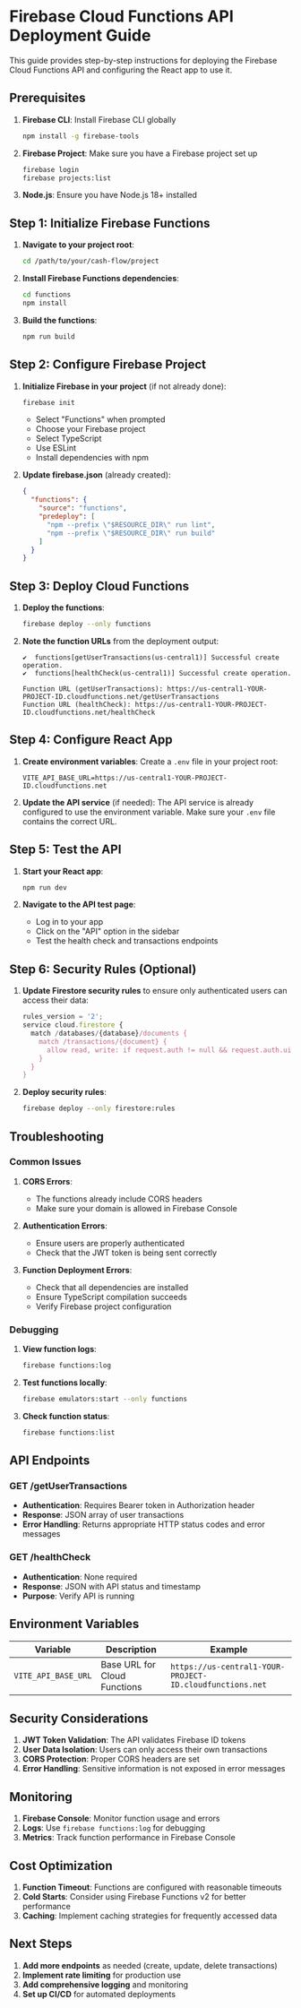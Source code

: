 # Firebase Cloud Functions API Deployment Guide

This guide provides step-by-step instructions for deploying the Firebase Cloud Functions API and configuring the React app to use it.

## Prerequisites

1. **Firebase CLI**: Install Firebase CLI globally

   ```bash
   npm install -g firebase-tools
   ```

2. **Firebase Project**: Make sure you have a Firebase project set up

   ```bash
   firebase login
   firebase projects:list
   ```

3. **Node.js**: Ensure you have Node.js 18+ installed

## Step 1: Initialize Firebase Functions

1. **Navigate to your project root**:

   ```bash
   cd /path/to/your/cash-flow/project
   ```

2. **Install Firebase Functions dependencies**:

   ```bash
   cd functions
   npm install
   ```

3. **Build the functions**:
   ```bash
   npm run build
   ```

## Step 2: Configure Firebase Project

1. **Initialize Firebase in your project** (if not already done):

   ```bash
   firebase init
   ```

   - Select "Functions" when prompted
   - Choose your Firebase project
   - Select TypeScript
   - Use ESLint
   - Install dependencies with npm

2. **Update firebase.json** (already created):
   ```json
   {
     "functions": {
       "source": "functions",
       "predeploy": [
         "npm --prefix \"$RESOURCE_DIR\" run lint",
         "npm --prefix \"$RESOURCE_DIR\" run build"
       ]
     }
   }
   ```

## Step 3: Deploy Cloud Functions

1. **Deploy the functions**:

   ```bash
   firebase deploy --only functions
   ```

2. **Note the function URLs** from the deployment output:

   ```
   ✔  functions[getUserTransactions(us-central1)] Successful create operation.
   ✔  functions[healthCheck(us-central1)] Successful create operation.

   Function URL (getUserTransactions): https://us-central1-YOUR-PROJECT-ID.cloudfunctions.net/getUserTransactions
   Function URL (healthCheck): https://us-central1-YOUR-PROJECT-ID.cloudfunctions.net/healthCheck
   ```

## Step 4: Configure React App

1. **Create environment variables**:
   Create a `.env` file in your project root:

   ```env
   VITE_API_BASE_URL=https://us-central1-YOUR-PROJECT-ID.cloudfunctions.net
   ```

2. **Update the API service** (if needed):
   The API service is already configured to use the environment variable. Make sure your `.env` file contains the correct URL.

## Step 5: Test the API

1. **Start your React app**:

   ```bash
   npm run dev
   ```

2. **Navigate to the API test page**:
   - Log in to your app
   - Click on the "API" option in the sidebar
   - Test the health check and transactions endpoints

## Step 6: Security Rules (Optional)

1. **Update Firestore security rules** to ensure only authenticated users can access their data:

   ```javascript
   rules_version = '2';
   service cloud.firestore {
     match /databases/{database}/documents {
       match /transactions/{document} {
         allow read, write: if request.auth != null && request.auth.uid == resource.data.userId;
       }
     }
   }
   ```

2. **Deploy security rules**:
   ```bash
   firebase deploy --only firestore:rules
   ```

## Troubleshooting

### Common Issues

1. **CORS Errors**:

   - The functions already include CORS headers
   - Make sure your domain is allowed in Firebase Console

2. **Authentication Errors**:

   - Ensure users are properly authenticated
   - Check that the JWT token is being sent correctly

3. **Function Deployment Errors**:
   - Check that all dependencies are installed
   - Ensure TypeScript compilation succeeds
   - Verify Firebase project configuration

### Debugging

1. **View function logs**:

   ```bash
   firebase functions:log
   ```

2. **Test functions locally**:

   ```bash
   firebase emulators:start --only functions
   ```

3. **Check function status**:
   ```bash
   firebase functions:list
   ```

## API Endpoints

### GET /getUserTransactions

- **Authentication**: Requires Bearer token in Authorization header
- **Response**: JSON array of user transactions
- **Error Handling**: Returns appropriate HTTP status codes and error messages

### GET /healthCheck

- **Authentication**: None required
- **Response**: JSON with API status and timestamp
- **Purpose**: Verify API is running

## Environment Variables

| Variable            | Description                  | Example                                                  |
| ------------------- | ---------------------------- | -------------------------------------------------------- |
| `VITE_API_BASE_URL` | Base URL for Cloud Functions | `https://us-central1-YOUR-PROJECT-ID.cloudfunctions.net` |

## Security Considerations

1. **JWT Token Validation**: The API validates Firebase ID tokens
2. **User Data Isolation**: Users can only access their own transactions
3. **CORS Protection**: Proper CORS headers are set
4. **Error Handling**: Sensitive information is not exposed in error messages

## Monitoring

1. **Firebase Console**: Monitor function usage and errors
2. **Logs**: Use `firebase functions:log` for debugging
3. **Metrics**: Track function performance in Firebase Console

## Cost Optimization

1. **Function Timeout**: Functions are configured with reasonable timeouts
2. **Cold Starts**: Consider using Firebase Functions v2 for better performance
3. **Caching**: Implement caching strategies for frequently accessed data

## Next Steps

1. **Add more endpoints** as needed (create, update, delete transactions)
2. **Implement rate limiting** for production use
3. **Add comprehensive logging** and monitoring
4. **Set up CI/CD** for automated deployments
